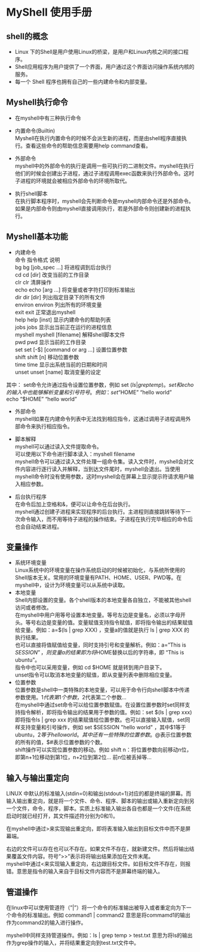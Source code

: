 # MyShell 使用手册
## shell的概念
- Linux 下的Shell是用户使用Linux的桥梁，是用户和Linux内核之间的接口程序。
- Shell应用程序为用户提供了一个界面，用户通过这个界面访问操作系统内核的服务。
- 每一个 Shell 程序也拥有自己的一些内建命令和内部变量。 

## Myshell执行命令
- 在myshell中有三种执行命令

- 内置命令(Builtin)  
   Myshell在执行内置命令的时候不会派生新的进程，而是由shell程序直接执行。查看这些命令的帮助信息需要用help command查看。

- 外部命令  
   myshell中的外部命令的执行是调用一些可执行的二进制文件。myshell在执行他们的时候会创建出子进程，通过子进程调用exec函数来执行外部命令。这时子进程的环境就会被相应外部命令的环境所取代。

- 执行shell脚本  
	在执行脚本程序时，myshell会先判断命令是myshell内部命令还是外部命令。如果是内部命令则由myshell直接调用执行，若是外部命令则创建新的进程执行。

## Myshell基本功能

- 内建命令  
命令      指令格式                        说明  
bg      bg [job_spec ...]           将进程调到后台执行  
cd      cd [dir]                    改变当前的工作目录  
clr     clr                         清屏操作  
echo    echo [arg ...]              将变量或者字符打印到标准输出  
dir dir [dir]                       列出指定目录下的所有文件  
environ environ                     列出所有的环境变量  
exit    exit                        正常退出myshell  
help    help [inst]                 显示内建命令的帮助列表  
jobs    jobs                        显示出当前正在运行的进程信息  
myshell myshell [filename]          解释shell脚本文件  
pwd     pwd                         显示当前的工作目录  
set set [-$] [command or arg ...]   设置位置参数  
shift   shift [n]                   移动位置参数  
time    time                        显示出系统当前的日期和时间  
unset   unset [name]                取消变量的设定  

其中：
set命令允许通过指令设置位置参数，例如 set $(ls | grep temp)。  
set和echo的输入中也能够解析变量和引号符号。  
例如：  
set “$HOME” “hello world”  
echo “$HOME” “hello world”  

- 外部命令  
	myshell如果在内建命令列表中无法找到相应指令，这通过调用子进程调用外部命令来执行相应指令。  

- 脚本解释  
	myshell可以通过读入文件提取命令。  
可以使用以下命令进行脚本读入：myshell filename  
myshell命令可以通过读入文件处理一组命令集。读入文件时，myshell会对文件内容进行逐行读入并解释，当到达文件尾时，myshell会退出。当使用myshell命令时没有使用参数，这时myshell会在屏幕上显示提示符请求用户输入相应参数。  

- 后台执行程序  
	在命令后加上空格和&，便可以让命令在后台执行。  
	myshell通过创建子进程来实现程序的后台执行。主进程则直接跳转等待下一次命令输入，而不用等待子进程的操作结束。子进程在执行完毕相应的命令后也会自动结束进程。  

## 变量操作
- 系统环境变量  
	Linux系统中的环境变量在操作系统启动的时候被初始化，与系统所使用的Shell版本无关。常用的环境变量有PATH、HOME、USER、PWD等。在myshell中，设计为环境变量可以从系统中读取。  
- 本地变量  
	Shell内部设置的变量。各个shell版本的本地变量各自独立，不能被其他shell访问或者修改。  
	在myshell中用户用等号设置本地变量。等号左边是变量名，必须以字母开头。等号右边是变量的值。变量赋值支持指令赋值，即将指令输出的结果赋值给变量。例如：a=$(ls | grep XXX) ，变量a的值就是执行 ls | grep XXX 的执行结果。  
	也可以直接将值赋值给变量，同时支持引号和变量解析。例如：a=”This is $SESSION”，则变量a的结果即为将$HOME替换以后的字符串，即 “This is ubuntu”。  
指令中也可以采用变量，例如 cd $HOME 就是转到用户目录下。  
	unset指令可以取消本地变量的赋值，即从变量列表中删除相应变量。  
- 位置参数  
	位置参数是shell中一类特殊的本地变量，可以用于命令行向shell脚本中传递参数使用。$1代表第1个参数，$2代表第二个参数…   
	在myshell中通过set命令可以给位置参数赋值。在设置位置参数时set同样支持指令解析，即将指令输出的结果用于参数的值。例如：set $(ls | grep xxx)即将指令ls | grep xxx 的结果赋值给位置参数。也可以直接输入赋值，set同样支持变量和引号操作，例如 set $SESSION "hello world" ，其中$1等于ubuntu，$2等于hello world。  
	其中还有一些特殊的位置参数。$@表示位置参数的所有的值，$#表示位置参数的个数。  
	shift操作可以实现位置参数的移动。例如 shift n：将位置参数向前移动n位，即第n+1位移动到第1位，n+2位到第2位… 前n位被丢掉等…  

## 输入与输出重定向
LINUX 中默认的标准输入(stdin=0)和输出(stdout=1)对应的都是终端的屏幕。而输入输出重定向，就是将一个文件、命令、程序、脚本的输出或输入重新定向到另一个文件，命令，程序，脚本。实质上标准输入输出各自也都是一个文件(在系统启动时就已经打开，其文件描述符分别为0和1)。  

在myshell中通过>来实现输出重定向，即将表准输入输出到目标文件中而不是屏幕端。  

右边的文件可以存在也可以不存在。如果文件不存在，就新建文件。然后将输出结果覆盖文件内容。符号”>>”表示将将输出结果添加在文件末尾。  
myshell中通过<来实现输入重定向，右边跟目标文件。如目标文件不存在，则报错。意思是指令的输入来自于目标文件内容而不是屏幕终端的输入。  

## 管道操作
在linux中可以使用管道符（”|”）将一个命令的标准输出被导入或者重定向为下一个命令的标准输出。例如 command1 | command2 意思是将commamd1的输出作为command2的输入进行操作。 

myshell中同样支持管道操作。例如：ls | grep temp > test.txt 意思为将ls的输出作为grep操作的输入，并将结果重定向到test.txt文件中。  
